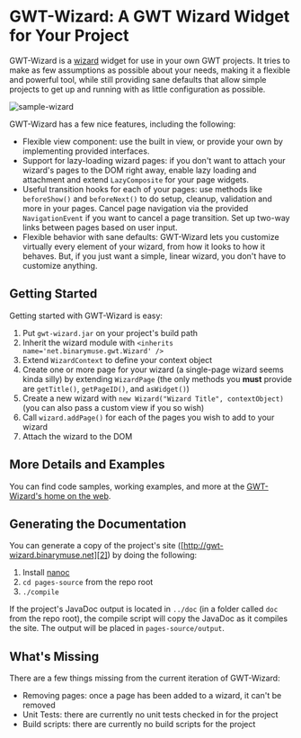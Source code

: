 GWT-Wizard: A GWT Wizard Widget for Your Project
================================================

GWT-Wizard is a [wizard][1] widget for use in your own GWT projects. It
tries to make as few assumptions as possible about your needs, making it a
flexible and powerful tool, while still providing sane defaults that allow
simple projects to get up and running with as little configuration as possible.

  [1]: http://en.wikipedia.org/wiki/Wizard_%28software%29 "Wizard on Wikipedia"

![sample-wizard](http://binarymuse.github.com/gwt-wizard/images/sample-wizard.png)

GWT-Wizard has a few nice features, including the following:

  * Flexible view component: use the built in view, or provide your own by
    implementing provided interfaces.
  * Support for lazy-loading wizard pages: if you don't want to attach your
    wizard's pages to the DOM right away, enable lazy loading and attachment
    and extend `LazyComposite` for your page widgets.
  * Useful transition hooks for each of your pages: use methods like
    `beforeShow()` and `beforeNext()` to do setup, cleanup, validation and
    more in your pages. Cancel page navigation via the provided
    `NavigationEvent` if you want to cancel a page transition. Set up two-way
    links between pages based on user input.
  * Flexible behavior with sane defaults: GWT-Wizard lets you customize
    virtually every element of your wizard, from how it looks to how it
    behaves. But, if you just want a simple, linear wizard, you don't have
    to customize anything.

Getting Started
---------------

Getting started with GWT-Wizard is easy:

  1. Put `gwt-wizard.jar` on your project's build path
  2. Inherit the wizard module with `<inherits name='net.binarymuse.gwt.Wizard' />`
  2. Extend `WizardContext` to define your context object
  3. Create one or more page for your wizard (a single-page wizard seems kinda
     silly) by extending `WizardPage` (the only methods you **must** provide
     are `getTitle()`, `getPageID()`, and `asWidget()`)
  4. Create a new wizard with `new Wizard("Wizard Title", contextObject)` (you
     can also pass a custom view if you so wish)
  5. Call `wizard.addPage()` for each of the pages you wish to add to your wizard
  6. Attach the wizard to the DOM

More Details and Examples
-------------------------

You can find code samples, working examples, and more at the
[GWT-Wizard's home on the web][2].

  [2]: http://gwt-wizard.binarymuse.net/ "GWT-Wizard Home Page"

Generating the Documentation
----------------------------

You can generate a copy of the project's site
([http://gwt-wizard.binarymuse.net][2]) by doing the following:

  1. Install [nanoc][3]
  2. `cd pages-source` from the repo root
  3. `./compile`

If the project's JavaDoc output is located in `../doc` (in a folder called
`doc` from the repo root), the compile script will copy the JavaDoc as it
compiles the site. The output will be placed in `pages-source/output`.

  [3]: http://nanoc.stoneship.org/ "nanoc"

What's Missing
--------------

There are a few things missing from the current iteration of GWT-Wizard:

  * Removing pages: once a page has been added to a wizard, it can't
    be removed
  * Unit Tests: there are currently no unit tests checked in for the project
  * Build scripts: there are currently no build scripts for the project